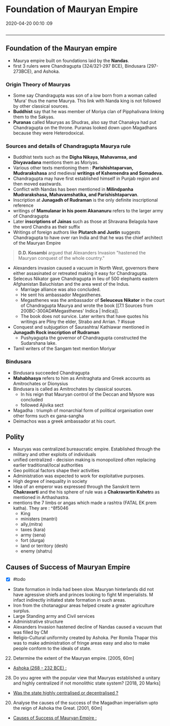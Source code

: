 # Foundation of Mauryan Empire
2020-04-20 00:10 :09

```toc
```
---

## Foundation of the Mauryan empire 

-   Maurya empire built on foundations laid by the **Nandas**.
-   first 3 rulers were Chandragupta (324/321-297 BCE), Bindusara (297-273BCE), and Ashoka.

### Origin Theory of Mauryas

-   Some say Chandragupta was son of a low born from a woman called 'Mura' thus the name Maurya. This link with Nanda king is not followed by other classical sources.
-   **Buddhist** say that he was member of Moriya clan of Pipphalivana linking them to the  Sakyas.
-   **Puranas** called Mauryas as Shudras, also say that Chanakya had put Chandragupta on the throne. Puranas looked down upon Magadhans because they were Heterodoxical.

### Sources and details of Chandragupta Maurya rule

-   Buddhist texts such as the **Digha Nikaya, Mahavamsa, and Divyavadana** mentions them as Moriyas. 
-   Various other texts mentioning them :  **Parishishtaparvan, Mudrarakshasa** and medieval **writings of Kshemendra and Somadeva.**
-   Chandragupta may have first established himself in Punjab region and then moved eastwards. 
-   Conflict with Nandas has been mentioned in **Milindpanha Mudrarakshasa, Mahavamshatika, and Parishishtaparvan**. 
-   Inscription at **Junagadh of Rudraman** is the only definite inscriptional reference
-   writings of **Mamulanar in his poem Akananuru** refers to the larger army of Chandragupta
-   Later **inscriptions of Jainas** such as those at Shravana Belagola have the word Chandra as their suffix
-   Writings of foreign authors like **Plutarch and Justin** suggests Chandragupta to have over ran India and that he was the chief architect of the Mauryan Empire

> **D.D. Kosambi** argued that Alexanders Invasion "hastened the Mauryan conquest of the whole country."
-   Alexanders invasion caused a vacuum in North West, governors there either assasinated or retreated making it easy for Chandragupta.
-   Seleceus Nikator gave Chandragupta in lieu of 500 elephants eastern Afghanistan Baluchistan and the area west of the Indus. 
	-   Marriage alliance was also concluded. 
	-   He sent his ambassador Megasthenes.
	-   Megasthenes was the ambassador of **Seleuceus Nikator** in the court of Chandragupta Maurya and wrote the book [[7.1 Sources from 200BC-300AD#Megasthenes' Indica | Indica]].
	-   The book does not survice. Later writers that have quotes his writings are Pliny the elder, Strabo and Arrian. ? #issue 
-   Conquest and subjugation of Saurashtra/ Kathiawar mentioned in **Junagadh Rock inscription of Rudraman** 
	-   Pushyagupta the governor of Chandragupta constructed the Sudarshana lake.
-   Tamil writers of the Sangam text mention Moriyar

### Bindusara

-   Bindusara succeeded Chandragupta 
-   **Mahabhasya** refers to him as Amitraghata and Greek accounts as Amitrochates or Dionysius
-   Bindusara is called as Amitrochates by classical sources.
    -   In his reign that Mauryan control of the Deccan and Mysore was concluded
    -   followed Ajivika sect
- Magadha : triumph of monarchial form of political organisation over other forms such ex gana-sangha
- Deimachos was a greek ambassador at his court.

## Polity

-   Mauryas was centralized bureaucratic empire. Established through the military and other exploits of individuals
-   unified centralized - decision making is monopolized often replacing earlier traditional/local authorities
-   Geo political factors shape their activities
-   Administration was expected to work for exploitative purposes.
-   High degree of inequality in society
-   Idea of an emperor was expressed through the Sanskrit term **Chakravarti** and the his sphere of rule was a **Chakravartin Kshetr**a as mentioned in Arthashastra.
-   mentions the 7 limbs or angas which made a rashtra (FATAL EK prem katha). They are : ^8f5046
    -   King
    -   ministers (mantri)
    -   ally,(mitra)
    -   taxes (kara)
    -   army (sena)
    -   fort (durga)
    -   land or territory (desh)
    -   enemy (shatru)


## Causes of Success of Mauryan Empire 
- [x]   #todo 
- State formation in India had been slow. Mauryan hinterlands did not have agressive shiefs and princes looking to fight M imperialists. M infact indirectly initiated state formation in such areas.
- Iron from the chotanagpur areas helped create a greater agriculture surplus.
-  Large Standing army and Civil services
-  Administrative structure 
-  Alexanders Invasion hastened decline of Nandas caused a vacuum that was filled by CM
-  Religio-Cultural uniformity created by Ashoka. Per Romila Thapar this was to make administration of fringe areas easy and also to make people conform to the ideals of state.







22. Determine the extent of the Mauryan empire. [2005, 60m]
-   [Ashoka (268 - 232 BCE) :](onenote:[[Ashoka]],%20Concept%20of%20Dharma&section-id={C0CC9BD8-A1E3-4D8E-BE38-44EB6ABF19EE}&page-id={24C33B3B-BD97-429D-8F88-EC3E0C009316}&object-id={971B4C1A-0010-4F3E-AABA-A780D1976F56}&10&base-path=https://d.docs.live.net/bbc8be5bd337910c/Documents/History%20Optional/Ancient%20History/Part%20II/Mauryan%20Empire.one)

28. Do you agree with the popular view that Mauryas established a unitary and highly centralized if not monolithic state system? [2018, 20 Marks]
-   [Was the state highly centralised or decentralised ?](onenote:[[Polity]],%20Administration&section-id={C0CC9BD8-A1E3-4D8E-BE38-44EB6ABF19EE}&page-id={08E1D93E-F45B-43E6-9A30-6BFEA591E5D7}&object-id={1CEC5737-FECD-4CC1-93C3-7CCC97362386}&B&base-path=https://d.docs.live.net/bbc8be5bd337910c/Documents/History%20Optional/Ancient%20History/Part%20II/Mauryan%20Empire.one)

20. Analyse the causes of the success of the Magadhan imperialism upto the reign of Ashoka the Great. [2001, 60m]
-   [Causes of Success of Mauryan Empire :](onenote:[[Foundation]]%20of%20Mauryan%20Empire&section-id={C0CC9BD8-A1E3-4D8E-BE38-44EB6ABF19EE}&page-id={2B669907-4D11-4040-8898-65EA7FEA14F8}&object-id={AF2D4589-B9A9-4350-BBCD-2787710358EB}&F&base-path=https://d.docs.live.net/bbc8be5bd337910c/Documents/History%20Optional/Ancient%20History/Part%20II/Mauryan%20Empire.one)